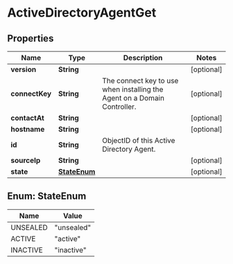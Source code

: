 

# ActiveDirectoryAgentGet


## Properties

| Name | Type | Description | Notes |
|------------ | ------------- | ------------- | -------------|
|**version** | **String** |  |  [optional] |
|**connectKey** | **String** | The connect key to use when installing the Agent on a Domain Controller. |  [optional] |
|**contactAt** | **String** |  |  [optional] |
|**hostname** | **String** |  |  [optional] |
|**id** | **String** | ObjectID of this Active Directory Agent. |  |
|**sourceIp** | **String** |  |  [optional] |
|**state** | [**StateEnum**](#StateEnum) |  |  [optional] |



## Enum: StateEnum

| Name | Value |
|---- | -----|
| UNSEALED | &quot;unsealed&quot; |
| ACTIVE | &quot;active&quot; |
| INACTIVE | &quot;inactive&quot; |



